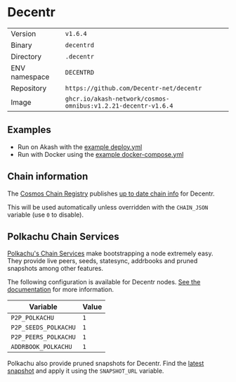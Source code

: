# Decentr

| | |
|---|---|
|Version|`v1.6.4`|
|Binary|`decentrd`|
|Directory|`.decentr`|
|ENV namespace|`DECENTRD`|
|Repository|`https://github.com/Decentr-net/decentr`|
|Image|`ghcr.io/akash-network/cosmos-omnibus:v1.2.21-decentr-v1.6.4`|

## Examples

- Run on Akash with the [example deploy.yml](./deploy.yml)
- Run with Docker using the [example docker-compose.yml](./docker-compose.yml)

## Chain information

The [Cosmos Chain Registry](https://github.com/cosmos/chain-registry) publishes [up to date chain info](https://raw.githubusercontent.com/cosmos/chain-registry/master/decentr/chain.json) for Decentr.

This will be used automatically unless overridden with the `CHAIN_JSON` variable (use `0` to disable).

## Polkachu Chain Services

[Polkachu's Chain Services](https://www.polkachu.com/networks/decentr) make bootstrapping a node extremely easy. They provide live peers, seeds, statesync, addrbooks and pruned snapshots among other features.

The following configuration is available for Decentr nodes. [See the documentation](../README.md#polkachu-services) for more information.

|Variable|Value|
|---|---|
|`P2P_POLKACHU`|`1`|
|`P2P_SEEDS_POLKACHU`|`1`|
|`P2P_PEERS_POLKACHU`|`1`|
|`ADDRBOOK_POLKACHU`|`1`|

Polkachu also provide pruned snapshots for Decentr. Find the [latest snapshot](https://polkachu.com/tendermint_snapshots/decentr) and apply it using the `SNAPSHOT_URL` variable.
